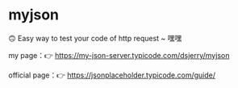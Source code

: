 # myjson

🙃 Easy way to test your code of http request ~ 嘿嘿

my page：👉 https://my-json-server.typicode.com/dsjerry/myjson

official page：👉 https://jsonplaceholder.typicode.com/guide/
